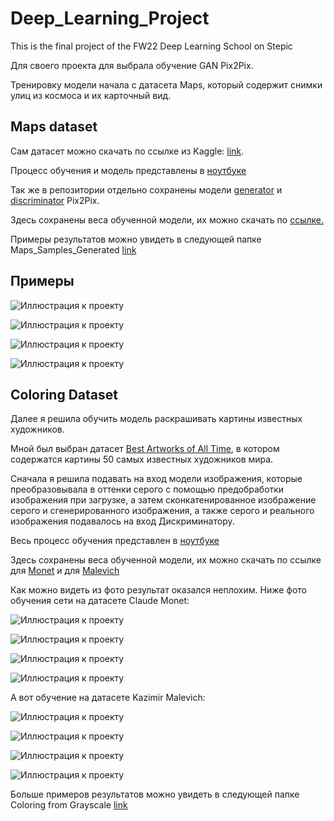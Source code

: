 # Deep_Learning_Project
This is the final project of the FW22 Deep Learning School on Stepic


Для своего проекта для выбрала обучение GAN Pix2Pix.

Тренировку модели начала с датасета Maps, который содержит снимки улиц из космоса и их карточный вид.

## Maps dataset


Сам датасет можно скачать по ссылке из Kaggle: [link](https://www.kaggle.com/datasets/vikramtiwari/pix2pix-dataset).

Процесс обучения и модель представлены в [ноутбуке](maps-training-pix2pix.ipynb)

Так же в репозитории отдельно сохранены модели [generator](https://github.com/annkka3/Deep_Learning_Project/blob/main/generator.py) и [discriminator](https://github.com/annkka3/Deep_Learning_Project/blob/main/discriminator.py) Pix2Pix.

Здесь сохранены веса обученной модели, их можно скачать по [ссылке.](https://drive.google.com/file/d/1N0DR8rL3Y8abHb2R4SZbfJrUny218PGW/view?usp=share_link)

Примеры результатов можно увидеть в следующей папке Maps_Samples_Generated [link](https://github.com/annkka3/Deep_Learning_Project/blob/main/Maps_Samples_Generated/readme.md)

## Примеры

![Иллюстрация к проекту](https://github.com/annkka3/Deep_Learning_Project/blob/main/Maps_Samples_Generated/sample_transformation18.08.55.png)

![Иллюстрация к проекту](https://github.com/annkka3/Deep_Learning_Project/blob/main/Maps_Samples_Generated/sample_transformation18.10.03.png)

![Иллюстрация к проекту](https://github.com/annkka3/Deep_Learning_Project/blob/main/Maps_Samples_Generated/sample_transformation18.22.25.png)

![Иллюстрация к проекту](https://github.com/annkka3/Deep_Learning_Project/blob/main/Maps_Samples_Generated/sample_transformation18.45.17.png)


## Coloring Dataset

Далее я решила обучить модель раскрашивать картины известных художников.

Мной был выбран датасет [Best Artworks of All Time](https://www.kaggle.com/datasets/ikarus777/best-artworks-of-all-time), в котором содержатся картины 50 самых известных художников мира.

Сначала я решила подавать на вход модели изображения, которые преобразовывала в оттенки серого с помощью предобработки изображения  при загрузке, а затем сконкатенированное изображение серого и сгенерированного изображения, а также серого и реального изображения подавалось на вход Дискриминатору.

Весь процесс обучения представлен в [ноутбуке](https://github.com/annkka3/Deep_Learning_Project/blob/main/pix2pix-coloring-from-grayscale.ipynb)

Здесь сохранены веса обученной модели, их можно скачать по ссылке для [Monet](https://drive.google.com/file/d/1vidu5XTOFlKyQIKMJAmXnCN9ZLKR6Ano/view?usp=share_link) и для [Malevich](https://drive.google.com/file/d/11yCKZPq8m7DSqYI4CqgrSPILB8hKnizE/view?usp=share_link)

Как можно видеть из фото результат оказался неплохим. Ниже фото обучения сети на датасете Claude Monet:

![Иллюстрация к проекту](https://github.com/annkka3/Deep_Learning_Project/blob/main/Coloring%20from%20grayscale%20samples/Monet/samples_gen%2012.02.11.png)

![Иллюстрация к проекту](https://github.com/annkka3/Deep_Learning_Project/blob/main/Coloring%20from%20grayscale%20samples/Monet/samples_gen%2012.03.49.png)


![Иллюстрация к проекту](https://github.com/annkka3/Deep_Learning_Project/blob/main/Coloring%20from%20grayscale%20samples/Monet/samples_gen%2014.53.52.png)

![Иллюстрация к проекту](https://github.com/annkka3/Deep_Learning_Project/blob/main/Coloring%20from%20grayscale%20samples/Monet/samples_gen%2014.54.38.png)


А вот обучение на датасете Kazimir Malevich:

![Иллюстрация к проекту](https://github.com/annkka3/Deep_Learning_Project/blob/main/Coloring%20from%20grayscale%20samples/Malevich/samples_gen%2015.02.42.png)

![Иллюстрация к проекту](https://github.com/annkka3/Deep_Learning_Project/blob/main/Coloring%20from%20grayscale%20samples/Malevich/samples_gen%2015.02.28.png)


![Иллюстрация к проекту](https://github.com/annkka3/Deep_Learning_Project/blob/main/Coloring%20from%20grayscale%20samples/Malevich/samples_gen%2015.05.47.png)

![Иллюстрация к проекту](https://github.com/annkka3/Deep_Learning_Project/blob/main/Coloring%20from%20grayscale%20samples/Malevich/samples_gen%2015.05.33.png)

Больше примеров результатов можно увидеть в следующей папке Coloring from Grayscale [link](https://github.com/annkka3/Deep_Learning_Project/tree/main/Coloring%20from%20grayscale)




